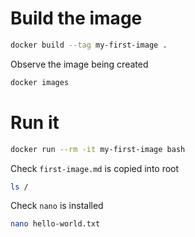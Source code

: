 # Build the image

```bash
docker build --tag my-first-image .
```

Observe the image being created

```bash
docker images
```

# Run it

```bash
docker run --rm -it my-first-image bash
```

Check `first-image.md` is copied into root

```bash
ls /
```

Check `nano` is installed

```bash
nano hello-world.txt
```
